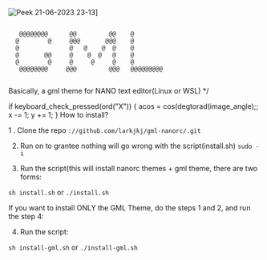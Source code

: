 ![Peek 21-06-2023 23-13](https://github.com/larkjkj/gml-nanorc/assets/87050595/36e7de79-7805-42fc-bcf1-4edbc0b1a7eb)]
```

   @@@@@@@@      @@         @@    @
  @        @     @@@       @@@    @
  @              @   @    @  @    @
  @       @@     @    @  @   @    @
  @        @     @     @     @    @
   @@@@@@@@     @@@         @@@   @@@@@@@@@
                                  
```

Basically, a gml theme for NANO text editor(Linux or WSL)
*/


if keyboard_check_pressed(ord("X"))
{
	acos = cos(degtorad(image_angle);;
	x -= 1;
	y += 1;
}
How to install?

1 . Clone the repo
```://github.com/larkjkj/gml-nanorc/.git```

2. Run on to grantee nothing will go wrong with the script(install.sh)
```sudo -i```

3. Run the script(this will install nanorc themes + gml theme, there are two forms:

```sh install.sh```
        or
```./install.sh```


If you want to install ONLY the GML Theme, do the steps 1 and 2, and run the step 4:

4. Run the script:

```sh install-gml.sh```
        or
```./install-gml.sh```

